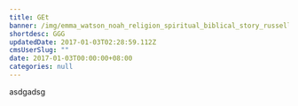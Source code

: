 ```yaml
---
title: GEt
banner: /img/emma_watson_noah_religion_spiritual_biblical_story_russell_crowe_noah_s_daughter-466758.jpg
shortdesc: GGG
updatedDate: 2017-01-03T02:28:59.112Z
cmsUserSlug: ""
date: 2017-01-03T00:00:00+08:00
categories: null
---
```


asdgadsg